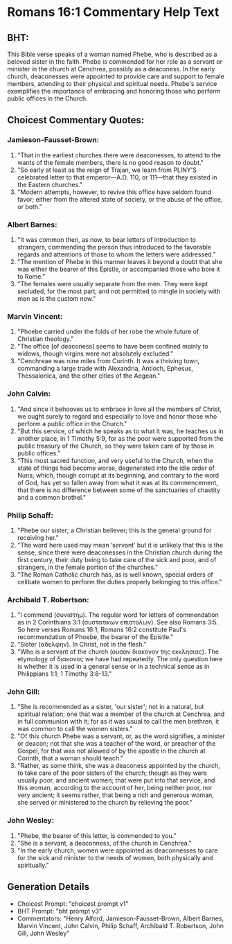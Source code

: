 # Romans 16:1 Commentary Help Text

## BHT:
This Bible verse speaks of a woman named Phebe, who is described as a beloved sister in the faith. Phebe is commended for her role as a servant or minister in the church at Cenchrea, possibly as a deaconess. In the early church, deaconesses were appointed to provide care and support to female members, attending to their physical and spiritual needs. Phebe's service exemplifies the importance of embracing and honoring those who perform public offices in the Church.

## Choicest Commentary Quotes:
### Jamieson-Fausset-Brown:
1. "That in the earliest churches there were deaconesses, to attend to the wants of the female members, there is no good reason to doubt."
2. "So early at least as the reign of Trajan, we learn from PLINY'S celebrated letter to that emperor—A.D. 110, or 111—that they existed in the Eastern churches."
3. "Modern attempts, however, to revive this office have seldom found favor; either from the altered state of society, or the abuse of the office, or both."

### Albert Barnes:
1. "It was common then, as now, to bear letters of introduction to strangers, commending the person thus introduced to the favorable regards and attentions of those to whom the letters were addressed."
2. "The mention of Phebe in this manner leaves it beyond a doubt that she was either the bearer of this Epistle, or accompanied those who bore it to Rome."
3. "The females were usually separate from the men. They were kept secluded, for the most part, and not permitted to mingle in society with men as is the custom now."

### Marvin Vincent:
1. "Phoebe carried under the folds of her robe the whole future of Christian theology." 
2. "The office [of deaconess] seems to have been confined mainly to widows, though virgins were not absolutely excluded."
3. "Cenchreae was nine miles from Corinth. It was a thriving town, commanding a large trade with Alexandria, Antioch, Ephesus, Thessalonica, and the other cities of the Aegean."

### John Calvin:
1. "And since it behooves us to embrace in love all the members of Christ, we ought surely to regard and especially to love and honor those who perform a public office in the Church."
2. "But this service, of which he speaks as to what it was, he teaches us in another place, in 1 Timothy 5:9, for as the poor were supported from the public treasury of the Church, so they were taken care of by those in public offices."
3. "This most sacred function, and very useful to the Church, when the state of things had become worse, degenerated into the idle order of Nuns; which, though corrupt at its beginning, and contrary to the word of God, has yet so fallen away from what it was at its commencement, that there is no difference between some of the sanctuaries of chastity and a common brothel."

### Philip Schaff:
1. "Phebe our sister; a Christian believer; this is the general ground for receiving her."
2. "The word here used may mean ‘servant’ but it is unlikely that this is the sense, since there were deaconesses in the Christian church during the first century, their duty being to take care of the sick and poor, and of strangers, in the female portion of the churches."
3. "The Roman Catholic church has, as is well known, special orders of celibate women to perform the duties properly belonging to this office."

### Archibald T. Robertson:
1. "I commend (συνιστημ). The regular word for letters of commendation as in 2 Corinthians 3:1 (συστατικων επιστολων). See also Romans 3:5. So here verses Romans 16:1; Romans 16:2 constitute Paul's recommendation of Phoebe, the bearer of the Epistle." 
2. "Sister (αδελφην). In Christ, not in the flesh."
3. "Who is a servant of the church (ουσαν διακονον της εκκλησιας). The etymology of διακονος we have had repeatedly. The only question here is whether it is used in a general sense or in a technical sense as in Philippians 1:1; 1 Timothy 3:8-13."

### John Gill:
1. "She is recommended as a sister, 'our sister'; not in a natural, but spiritual relation; one that was a member of the church at Cenchrea, and in full communion with it; for as it was usual to call the men brethren, it was common to call the women sisters."
2. "Of this church Phebe was a servant, or, as the word signifies, a minister or deacon; not that she was a teacher of the word, or preacher of the Gospel, for that was not allowed of by the apostle in the church at Corinth, that a woman should teach."
3. "Rather, as some think, she was a deaconess appointed by the church, to take care of the poor sisters of the church; though as they were usually poor, and ancient women; that were put into that service, and this woman, according to the account of her, being neither poor, nor very ancient; it seems rather, that being a rich and generous woman, she served or ministered to the church by relieving the poor."

### John Wesley:
1. "Phebe, the bearer of this letter, is commended to you." 
2. "She is a servant, a deaconness, of the church in Cenchrea." 
3. "In the early church, women were appointed as deaconnesses to care for the sick and minister to the needs of women, both physically and spiritually."


## Generation Details
- Choicest Prompt: "choicest prompt v1"
- BHT Prompt: "bht prompt v3"
- Commentators: "Henry Alford, Jamieson-Fausset-Brown, Albert Barnes, Marvin Vincent, John Calvin, Philip Schaff, Archibald T. Robertson, John Gill, John Wesley"
